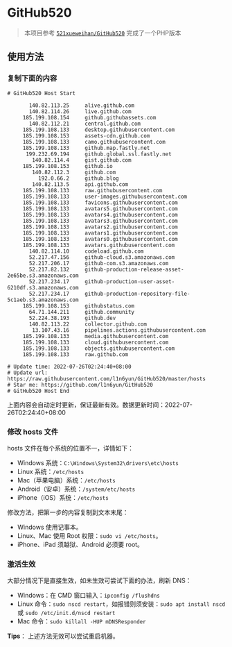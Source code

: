 # GitHub520

> 本项目参考   [`521xueweihan/GitHub520`](https://github.com/521xueweihan/GitHub520 ) 完成了一个PHP版本

## 使用方法

### 复制下面的内容

```text
# GitHub520 Host Start

       140.82.113.25     alive.github.com
       140.82.114.26     live.github.com
     185.199.108.154     github.githubassets.com
       140.82.112.21     central.github.com
     185.199.108.133     desktop.githubusercontent.com
     185.199.108.153     assets-cdn.github.com
     185.199.108.133     camo.githubusercontent.com
     185.199.108.133     github.map.fastly.net
      199.232.69.194     github.global.ssl.fastly.net
        140.82.114.4     gist.github.com
     185.199.108.153     github.io
        140.82.112.3     github.com
          192.0.66.2     github.blog
        140.82.113.5     api.github.com
     185.199.108.133     raw.githubusercontent.com
     185.199.108.133     user-images.githubusercontent.com
     185.199.108.133     favicons.githubusercontent.com
     185.199.108.133     avatars5.githubusercontent.com
     185.199.108.133     avatars4.githubusercontent.com
     185.199.108.133     avatars3.githubusercontent.com
     185.199.108.133     avatars2.githubusercontent.com
     185.199.108.133     avatars1.githubusercontent.com
     185.199.108.133     avatars0.githubusercontent.com
     185.199.108.133     avatars.githubusercontent.com
       140.82.114.10     codeload.github.com
       52.217.47.156     github-cloud.s3.amazonaws.com
       52.217.206.17     github-com.s3.amazonaws.com
       52.217.82.132     github-production-release-asset-2e65be.s3.amazonaws.com
       52.217.234.17     github-production-user-asset-6210df.s3.amazonaws.com
       52.217.234.17     github-production-repository-file-5c1aeb.s3.amazonaws.com
     185.199.108.153     githubstatus.com
       64.71.144.211     github.community
       52.224.38.193     github.dev
       140.82.113.22     collector.github.com
        13.107.43.16     pipelines.actions.githubusercontent.com
     185.199.108.133     media.githubusercontent.com
     185.199.108.133     cloud.githubusercontent.com
     185.199.108.133     objects.githubusercontent.com
     185.199.108.133     raw.github.com

# Update time: 2022-07-26T02:24:40+08:00
# Update url: https://raw.githubusercontent.com/l1n6yun/GitHub520/master/hosts
# Star me: https://github.com/l1n6yun/GitHub520
# GitHub520 Host End

```

上面内容会自动定时更新，保证最新有效。数据更新时间：2022-07-26T02:24:40+08:00

### 修改 hosts 文件

hosts 文件在每个系统的位置不一，详情如下：

- Windows 系统：`C:\Windows\System32\drivers\etc\hosts`
- Linux 系统：`/etc/hosts`
- Mac（苹果电脑）系统：`/etc/hosts`
- Android（安卓）系统：`/system/etc/hosts`
- iPhone（iOS）系统：`/etc/hosts`

修改方法，把第一步的内容复制到文本末尾：

- Windows 使用记事本。
- Linux、Mac 使用 Root 权限：`sudo vi /etc/hosts`。
- iPhone、iPad 须越狱、Android 必须要 root。

### 激活生效

大部分情况下是直接生效，如未生效可尝试下面的办法，刷新 DNS：

- Windows：在 CMD 窗口输入：`ipconfig /flushdns`
- Linux 命令：`sudo nscd restart`，如报错则须安装：`sudo apt install nscd` 或 `sudo /etc/init.d/nscd restart`
- Mac 命令：`sudo killall -HUP mDNSResponder`

**Tips**： 上述方法无效可以尝试重启机器。